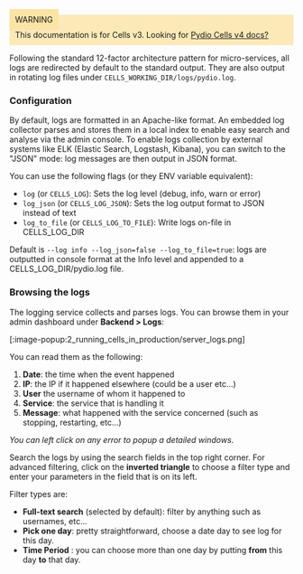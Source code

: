 
<div style="background-color: #fbe9b7;font-size: 14px;">
<span style="background-color: #fae4a6;padding: 10px;">WARNING</span>
<span style="padding: 10px;display: inline-block;">This documentation is for Cells v3. Looking for <a href="https://pydio.com/en/docs/cells/v4/quick-start">Pydio Cells v4 docs?</a></span>
</div>


Following the standard 12-factor architecture pattern for micro-services, all logs are redirected by default to the standard output. They are also output in rotating log files under `CELLS_WORKING_DIR/logs/pydio.log`.

### Configuration

By default, logs are formatted in an Apache-like format. An embedded log collector parses and stores them in a local index to enable easy search and analyse via the admin console. To enable logs collection by external systems like ELK (Elastic Search, Logstash, Kibana), you can switch to the "JSON" mode: log messages are then output in JSON format. 

You can use the following flags (or they ENV variable equivalent):

- `log` (or `CELLS_LOG`): Sets the log level (debug, info, warn or error)
- `log_json` (or `CELLS_LOG_JSON`): Sets the log output format to JSON instead of text
- `log_to_file` (or `CELLS_LOG_TO_FILE`): Write logs on-file in CELLS_LOG_DIR

Default is `--log info --log_json=false --log_to_file=true`: logs are outputted in console format at the Info level and appended to a CELLS_LOG_DIR/pydio.log file. 

### Browsing the logs

The logging service collects and parses logs. You can browse them in your admin dashboard under **Backend > Logs**:

[:image-popup:2_running_cells_in_production/server_logs.png]

You can read them as the following:

1. **Date**: the time when the event happened  
2. **IP**: the IP if it happened elsewhere (could be a user etc...)  
3. **User** the username of whom it happened to  
4. **Service**: the service that is handling it  
5. **Message**: what happened with the service concerned (such as stopping, restarting, etc...)  

*You can left click on any error to popup a detailed windows*.

Search the logs by using the search fields in the top right corner. For advanced filtering, click on the **inverted triangle** to choose a filter type and enter your parameters in the field that is on its left.

Filter types are:

- **Full-text search** (selected by default): filter by anything such as usernames, etc...
- **Pick one day**: pretty straightforward, choose a date day to see log for this day.
- **Time Period** : you can choose more than one day by putting **from** this day **to** that day.
